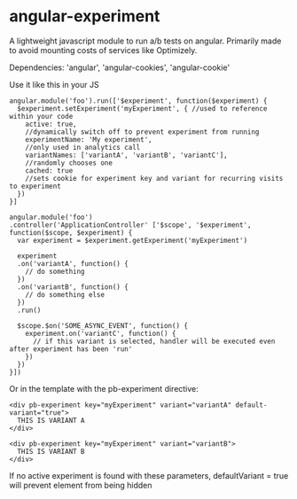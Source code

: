 # angular-experiment
A lightweight javascript module to run a/b tests on angular. Primarily made to avoid mounting costs of services like Optimizely.

Dependencies:
'angular',
'angular-cookies',
'angular-cookie'

Use it like this in your JS

```
angular.module('foo').run(['$experiment', function($experiment) {
  $experiment.setExperiment('myExperiment', { //used to reference within your code
    active: true, 
    //dynamically switch off to prevent experiment from running
    experimentName: 'My experiment', 
    //only used in analytics call
    variantNames: ['variantA', 'variantB', 'variantC'], 
    //randomly chooses one
    cached: true 
    //sets cookie for experiment key and variant for recurring visits to experiment
  })
}]

angular.module('foo')
.controller('ApplicationController' ['$scope', '$experiment', function($scope, $experiment) {
  var experiment = $experiment.getExperiment('myExperiment')
  
  experiment
  .on('variantA', function() {
    // do something
  })
  .on('variantB', function() {
    // do something else
  })
  .run()
  
  $scope.$on('SOME_ASYNC_EVENT', function() {
    experiment.on('variantC', function() {
      // if this variant is selected, handler will be executed even after experiment has been 'run'
    })
  })
}])
```

Or in the template with the pb-experiment directive:

```
<div pb-experiment key="myExperiment" variant="variantA" default-variant="true">
  THIS IS VARIANT A
</div>

<div pb-experiment key="myExperiment" variant="variantB">
  THIS IS VARIANT B
</div>
```

If no active experiment is found with these parameters, defaultVariant = true will prevent element from being hidden
